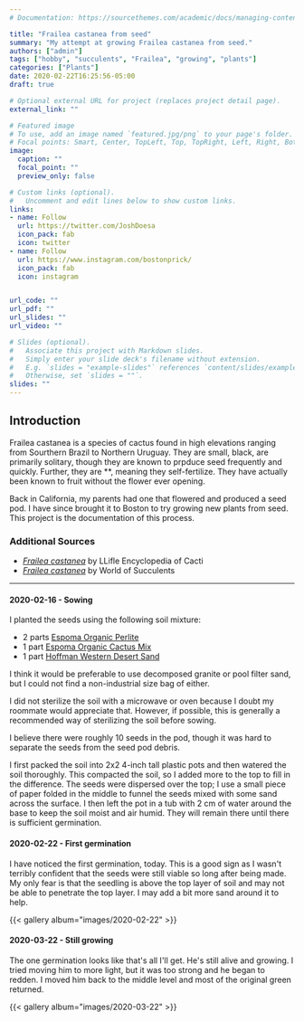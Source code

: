 ```yaml
---
# Documentation: https://sourcethemes.com/academic/docs/managing-content/

title: "Frailea castanea from seed"
summary: "My attempt at growing Frailea castanea from seed."
authors: ["admin"]
tags: ["hobby", "succulents", "Frailea", "growing", "plants"]
categories: ["Plants"]
date: 2020-02-22T16:25:56-05:00
draft: true

# Optional external URL for project (replaces project detail page).
external_link: ""

# Featured image
# To use, add an image named `featured.jpg/png` to your page's folder.
# Focal points: Smart, Center, TopLeft, Top, TopRight, Left, Right, BottomLeft, Bottom, BottomRight.
image:
  caption: ""
  focal_point: ""
  preview_only: false

# Custom links (optional).
#   Uncomment and edit lines below to show custom links.
links:
- name: Follow
  url: https://twitter.com/JoshDoesa
  icon_pack: fab
  icon: twitter
- name: Follow
  url: https://www.instagram.com/bostonprick/
  icon_pack: fab
  icon: instagram


url_code: ""
url_pdf: ""
url_slides: ""
url_video: ""

# Slides (optional).
#   Associate this project with Markdown slides.
#   Simply enter your slide deck's filename without extension.
#   E.g. `slides = "example-slides"` references `content/slides/example-slides.md`.
#   Otherwise, set `slides = ""`.
slides: ""
---
```


## Introduction

Frailea castanea is a species of cactus found in high elevations ranging from Sourthern Brazil to Northern Uruguay.
They are small, black, are primarily solitary, though they are known to prpduce seed frequently and quickly.
Further, they are **, meaning they self-fertilize.
They have actually been known to fruit without the flower ever opening.

Back in California, my parents had one that flowered and produced a seed pod.
I have since brought it to Boston to try growing new plants from seed.
This project is the documentation of this process.

### Additional Sources

* [*Frailea castanea*](http://www.llifle.com/Encyclopedia/CACTI/Family/Cactaceae/3524/Frailea_castanea) by LLifle Encyclopedia of Cacti
* [*Frailea castanea*](https://worldofsucculents.com/frailea-castanea/) by World of Succulents

---

#### 2020-02-16 - Sowing

I planted the seeds using the following soil mixture:

- 2 parts [Espoma Organic Perlite](https://www.amazon.com/Espoma-PR8-8-Quart-Organic-Perlite/dp/B002Y0AK6S/ref=sr_1_1?keywords=espoma+perlite&qid=1581897997&s=lawn-garden&sr=1-1)
- 1 part [Espoma Organic Cactus Mix](https://www.amazon.com/Espoma-CA8-4-8QT-Cactus-Pot/dp/B07JYRV59V/ref=sr_1_3?keywords=espoma+cactus&qid=1581897976&s=lawn-garden&sr=1-3)
- 1 part [Hoffman Western Desert Sand](https://www.amazon.com/Hoffman-14302-Western-Desert-Quarts/dp/B000RNH2U6)

I think it would be preferable to use decomposed granite or pool filter sand, but I could not find a non-industrial size bag of either.

I did not sterilize the soil with a microwave or oven because I doubt my roommate would appreciate that.
However, if possible, this is generally a recommended way of sterilizing the soil before sowing.

I believe there were roughly 10 seeds in the pod, though it was hard to separate the seeds from the seed pod debris.

I first packed the soil into 2x2 4-inch tall plastic pots and then watered the soil thoroughly.
This compacted the soil, so I added more to the top to fill in the difference.
The seeds were dispersed over the top; I use a small piece of paper folded in the middle to funnel the seeds mixed with some sand across the surface.
I then left the pot in a tub with 2 cm of water around the base to keep the soil moist and air humid.
They will remain there until there is sufficient germination.

#### 2020-02-22 - First germination

I have noticed the first germination, today.
This is a good sign as I wasn't terribly confident that the seeds were still viable so long after being made.
My only fear is that the seedling is above the top layer of soil and may not be able to penetrate the top layer.
I may add a bit more sand around it to help.

{{< gallery album="images/2020-02-22" >}}

#### 2020-03-22 - Still growing

The one germination looks like that's all I'll get. He's still alive and growing. I tried moving him to more light, but it was too strong and he began to redden. I moved him back to the middle level and most of the original green returned.

{{< gallery album="images/2020-03-22" >}}
